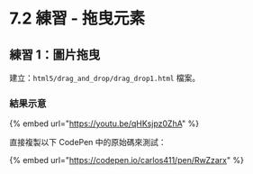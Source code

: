 # 7.2 練習 - 拖曳元素

## 練習 1：圖片拖曳

建立：`html5/drag_and_drop/drag_drop1.html` 檔案。

### 結果示意

{% embed url="https://youtu.be/qHKsjpz0ZhA" %}



直接複製以下 CodePen 中的原始碼來測試：

{% embed url="https://codepen.io/carlos411/pen/RwZzarx" %}

